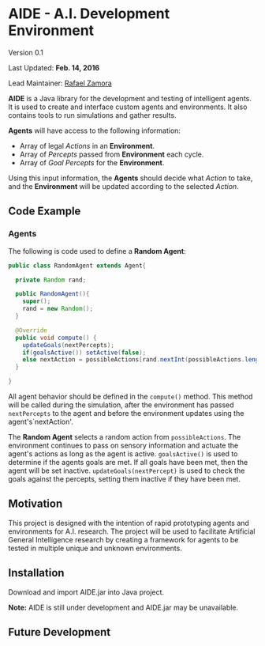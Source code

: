# AIDE - A.I. Development Environment
Version 0.1

Last Updated: **Feb. 14, 2016**

Lead Maintainer: [Rafael Zamora](https://github.com/rz4)

**AIDE** is a Java library for the development and testing of
intelligent agents. It is used to create and interface custom
agents and environments. It also contains tools to run
simulations and gather results.

**Agents** will have access to the following information:
- Array of legal *Actions* in an **Environment**.
- Array of *Percepts* passed from **Environment** each cycle.
- Array of *Goal Percepts* for the **Environment**.

Using this input information, the **Agents** should decide what
*Action* to take, and the **Environment** will be updated
according to the selected *Action*.

## Code Example
### Agents
The following is code used to define a **Random Agent**:

```java
public class RandomAgent extends Agent{

  private Random rand;

  public RandomAgent(){
    super();
    rand = new Random();
  }

  @Override
  public void compute() {
    updateGoals(nextPercepts);
    if(goalsActive()) setActive(false);
    else nextAction = possibleActions[rand.nextInt(possibleActions.length)];
  }

}
```
All agent behavior should be defined in the `compute()` method.
This method will be called during the simulation, after the
environment has passed `nextPercepts` to the agent and before the
environment updates using the agent's`nextAction'.

The **Random Agent** selects a random action from `possibleActions`. The
environment continues to pass on sensory information and actuate
the agent's actions as long as the agent is active.
`goalsActive()` is used to determine if the agents goals are met.
If all goals have been met, then the agent will be set inactive.
`updateGoals(nextPercept)` is used to check the goals against the
percepts, setting them inactive if they have been met.

## Motivation

This project is designed with the intention of rapid prototyping
agents and environments for A.I. research. The project will be
used to facilitate Artificial General Intelligence research by
creating a framework for agents to be tested in multiple unique
and unknown environments.

## Installation

Download and import AIDE.jar into Java project.

**Note:** AIDE is still under development and AIDE.jar may be
unavailable.

## Future Development
